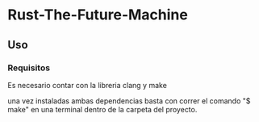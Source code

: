# Rust-The-Future-Machine

## Uso
### Requisitos
Es necesario contar con la libreria clang y make 

una vez instaladas ambas dependencias basta con correr el comando "$ make" en una terminal dentro de la carpeta del proyecto.